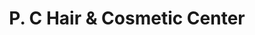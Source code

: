 ---
title: "P. C Hair & Cosmetic Center"
url: /monrovia/p-c-hair-und-cosmetic-center/
shop: Kosmetik
---